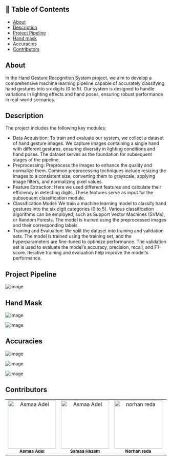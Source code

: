 ## 📝 Table of Contents

- [About ](#about-)
- [Description ](#Description-)
- [Project Pipeline ](#Project-Pipeline-)
- [Hand mask ](#Hand-mask-)
- [Accuracies ](#Accuracies-)
- [Contributors ](#contributors-)

## About <a name = "about"></a>

In the Hand Gesture Recognition System project, we aim to develop a comprehensive machine learning pipeline capable of accurately classifying hand gestures into six digits (0 to 5). Our system is designed to handle variations in lighting effects and hand poses, ensuring robust performance in real-world scenarios.

## Description <a name = "Description"></a>
The project includes the following key modules:
- Data Acquisition: To train and evaluate our system, we collect a dataset of hand gesture images. We capture images containing a single hand with different gestures, ensuring diversity in lighting conditions and hand poses. The dataset serves as the foundation for subsequent stages of the pipeline.
- Preprocessing: Preprocess the images to enhance the quality and normalize them. Common preprocessing techniques include resizing the images to a consistent size, converting them to grayscale, applying image filters, and normalizing pixel values.
- Feature Extraction: Here we used different features and calculate their efficiency in detecting digits, These features serve as input for the subsequent classification module.
- Classification Model: We train a machine learning model to classify hand gestures into the six digit categories (0 to 5). Various classification algorithms can be employed, such as Support Vector Machines (SVMs), or Random Forests. The model is trained using the preprocessed images and their corresponding labels.
- Training and Evaluation: We split the dataset into training and validation sets. The model is trained using the training set, and the hyperparameters are fine-tuned to optimize performance. The validation set is used to evaluate the model's accuracy, precision, recall, and F1-score. Iterative training and evaluation help improve the model's performance.
## Project Pipeline <a name = "Project-Pipeline"></a>
![image](https://github.com/norhanreda/neural-project/assets/88630231/4cf77ad4-77b3-410b-8167-dbbb799cc460)


## Hand Mask <a name = "Hand-mask"></a>

![image](https://github.com/norhanreda/neural-project/assets/88630231/6f4da595-cde5-4f08-9f39-b798c4926c84)

![image](https://github.com/norhanreda/neural-project/assets/88630231/e8183cf4-e691-4c59-92d2-d01730f2f716)




## Accuracies <a name = "Accuracies"></a>
![image](https://github.com/norhanreda/neural-project/assets/88630231/e4a00611-4125-4073-a80d-614043e5d0be)

![image](https://github.com/norhanreda/neural-project/assets/88630231/451c78d2-028b-40c8-8ba7-e4e0e4e55243)

![image](https://github.com/norhanreda/neural-project/assets/88630231/7db8e5eb-c469-47f7-96ca-aed9d90fb022)





## Contributors <a name = "Contributors"></a>

<table>
  <tr>
    <td align="center">
    <a href="https://github.com/asmaaadel0" target="_black">
    <img src="https://avatars.githubusercontent.com/u/88618793?s=400&u=886a14dc5ef5c205a8e51942efe9665ed8fd4717&v=4" width="150px;" alt="Asmaa Adel"/>
    <br />
    <sub><b>Asmaa Adel</b></sub></a>
    </td>
    <td align="center">
    <a href="https://github.com/Samaa-Hazem2001" target="_black">
    <img src="https://avatars.githubusercontent.com/u/82514924?v=4" width="150px;" alt="Asmaa Adel"/>
    <br />
    <sub><b>Samaa Hazem</b></sub></a>
    </td>
    <td align="center">
    <a href="https://github.com/norhanreda" target="_black">
    <img src="https://avatars.githubusercontent.com/u/88630231?v=4" width="150px;" alt="norhan reda"/>
    <br />
    <sub><b>Norhan reda</b></sub></a>
    </td>
    <td align="center">
    <a href="https://github.com/Hoda233" target="_black">
    <img src="https://avatars.githubusercontent.com/u/77369927?v=4" width="150px;" alt="HodaGamal"/>
    <br />
    <sub><b>HodaGamal</b></sub></a>
    </td>
  </tr>
 </table>

